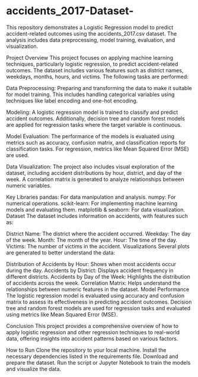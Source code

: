 # accidents_2017-Dataset-
This repository demonstrates a Logistic Regression model to predict accident-related outcomes using the accidents_2017.csv dataset. The analysis includes data preprocessing, model training, evaluation, and visualization.

Project Overview
This project focuses on applying machine learning techniques, particularly logistic regression, to predict accident-related outcomes. The dataset includes various features such as district names, weekdays, months, hours, and victims. The following tasks are performed:

Data Preprocessing: Preparing and transforming the data to make it suitable for model training. This includes handling categorical variables using techniques like label encoding and one-hot encoding.

Modeling: A logistic regression model is trained to classify and predict accident outcomes. Additionally, decision tree and random forest models are applied for regression tasks where the target variable is continuous.

Model Evaluation: The performance of the models is evaluated using metrics such as accuracy, confusion matrix, and classification reports for classification tasks. For regression, metrics like Mean Squared Error (MSE) are used.

Data Visualization: The project also includes visual exploration of the dataset, including accident distributions by hour, district, and day of the week. A correlation matrix is generated to analyze relationships between numeric variables.

Key Libraries
pandas: For data manipulation and analysis.
numpy: For numerical operations.
scikit-learn: For implementing machine learning models and evaluating them.
matplotlib & seaborn: For data visualization.
Dataset
The dataset includes information on accidents, with features such as:

District Name: The district where the accident occurred.
Weekday: The day of the week.
Month: The month of the year.
Hour: The time of the day.
Victims: The number of victims in the accident.
Visualizations
Several plots are generated to better understand the data:

Distribution of Accidents by Hour: Shows when most accidents occur during the day.
Accidents by District: Displays accident frequency in different districts.
Accidents by Day of the Week: Highlights the distribution of accidents across the week.
Correlation Matrix: Helps understand the relationships between numeric features in the dataset.
Model Performance
The logistic regression model is evaluated using accuracy and confusion matrix to assess its effectiveness in predicting accident outcomes. Decision tree and random forest models are used for regression tasks and evaluated using metrics like Mean Squared Error (MSE).

Conclusion
This project provides a comprehensive overview of how to apply logistic regression and other regression techniques to real-world data, offering insights into accident patterns based on various factors.

How to Run
Clone the repository to your local machine.
Install the necessary dependencies listed in the requirements file.
Download and prepare the dataset.
Run the script or Jupyter Notebook to train the models and visualize the data.
